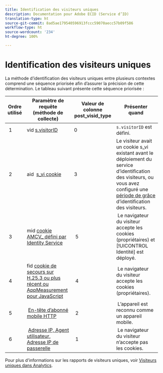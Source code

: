 ```yaml
---
title: Identification des visiteurs uniques
description: Documentation pour Adobe ECID (Service d’ID)
translation-type: ht
source-git-commit: 8ad5ae179540596913fccc59070aecc57b09f586
workflow-type: ht
source-wordcount: '234'
ht-degree: 100%

---
```



# Identification des visiteurs uniques

La méthode d’identification des visiteurs uniques entre plusieurs contextes comprend une séquence priorisée afin d’assurer la précision de cette détermination. Le tableau suivant présente cette séquence priorisée :

| Ordre utilisé | Paramètre de requête (méthode de collecte) | Valeur de colonne post_visid_type | Présenter quand |
|---|---|---|---|
|  1  | vid [s.visitorID](https://docs.adobe.com/content/help/fr-FR/analytics/components/metrics/unique-visitors.translate.html)  | 0  | `s.visitorID` est défini. |
|  2  | aid  [s_vi cookie](https://docs.adobe.com/content/help/fr-FR/analytics/components/metrics/unique-visitors.translate.html)  | 3  | Le visiteur avait un cookie s_vi existant avant le déploiement du service d’identification des visiteurs, ou vous avez configuré une [période de grâce](https://docs.adobe.com/content/help/fr-FR/id-service/using/reference/analytics-reference/grace-period.html) d’identification des visiteurs.  |
|  3  | mid [cookie AMCV_ défini par Identity Service](https://docs.adobe.com/content/help/fr-FR/id-service/using/home.html)  |  5  |  Le navigateur du visiteur accepte les cookies (propriétaires) et [!UICONTROL Identité] est déployé.  |
|  4  | fid [cookie de secours sur H.25.3 ou plus récent ou AppMeasurement pour JavaScript](https://docs.adobe.com/content/help/fr-FR/analytics/components/metrics/unique-visitors.translate.html)  |  4  |  Le navigateur du visiteur accepte les cookies (propriétaires).  |
|  5  |  [En-tête d’abonné mobile HTTP](https://docs.adobe.com/content/help/fr-FR/analytics/components/metrics/unique-visitors.translate.html)  |  2  |  L’appareil est reconnu comme un appareil mobile.  |
|  6  |  [Adresse IP, Agent utilisateur, Adresse IP de passerelle](https://docs.adobe.com/content/help/fr-FR/analytics/components/metrics/unique-visitors.translate.html)  |  1  |  Le navigateur du visiteur n’accepte pas les cookies. |

Pour plus d’informations sur les rapports de visiteurs uniques, voir [Visiteurs uniques dans Analytics](https://docs.adobe.com/content/help/fr-FR/analytics/components/metrics/unique-visitors.translate.html).
